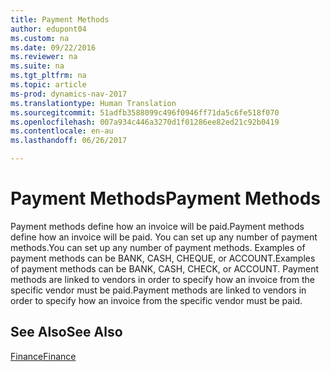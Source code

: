 ```yaml
---
title: Payment Methods
author: edupont04
ms.custom: na
ms.date: 09/22/2016
ms.reviewer: na
ms.suite: na
ms.tgt_pltfrm: na
ms.topic: article
ms-prod: dynamics-nav-2017
ms.translationtype: Human Translation
ms.sourcegitcommit: 51adfb3588099c496f0946ff71da5c6fe518f070
ms.openlocfilehash: 007a934c446a3270d1f01286ee82ed21c92b0419
ms.contentlocale: en-au
ms.lasthandoff: 06/26/2017

---
```


# <a name="payment-methods"></a><span data-ttu-id="2f35a-102">Payment Methods</span><span class="sxs-lookup"><span data-stu-id="2f35a-102">Payment Methods</span></span>
<span data-ttu-id="2f35a-103">Payment methods define how an invoice will be paid.</span><span class="sxs-lookup"><span data-stu-id="2f35a-103">Payment methods define how an invoice will be paid.</span></span> <span data-ttu-id="2f35a-104">You can set up any number of payment methods.</span><span class="sxs-lookup"><span data-stu-id="2f35a-104">You can set up any number of payment methods.</span></span> <span data-ttu-id="2f35a-105">Examples of payment methods can be BANK, CASH, CHEQUE, or ACCOUNT.</span><span class="sxs-lookup"><span data-stu-id="2f35a-105">Examples of payment methods can be BANK, CASH, CHECK, or ACCOUNT.</span></span>
<span data-ttu-id="2f35a-106">Payment methods are linked to vendors in order to specify how an invoice from the specific vendor must be paid.</span><span class="sxs-lookup"><span data-stu-id="2f35a-106">Payment methods are linked to vendors in order to specify how an invoice from the specific vendor must be paid.</span></span>

## <a name="see-also"></a><span data-ttu-id="2f35a-107">See Also</span><span class="sxs-lookup"><span data-stu-id="2f35a-107">See Also</span></span>
[<span data-ttu-id="2f35a-108">Finance</span><span class="sxs-lookup"><span data-stu-id="2f35a-108">Finance</span></span>](finance-setup.md)  

